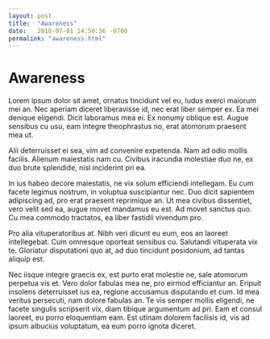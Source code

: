 ```yaml
---
layout: post
title:  "Awareness"
date:   2018-07-01 14:50:36 -0700
permalink: "awareness.html"
---
```


# Awareness

Lorem ipsum dolor sit amet, ornatus tincidunt vel eu, ludus exerci maiorum mei an. Nec aperiam diceret liberavisse id, nec erat liber semper ex. Ea mei denique eligendi. Dicit laboramus mea ei. Ex nonumy oblique est. Augue sensibus cu usu, eam integre theophrastus no, erat atomorum praesent mea ut.

Alii deterruisset ei sea, vim ad convenire expetenda. Nam ad odio mollis facilis. Alienum maiestatis nam cu. Civibus iracundia molestiae duo ne, ex duo brute splendide, nisl inciderint pri ea.

In ius habeo decore maiestatis, ne vix solum efficiendi intellegam. Eu cum facete legimus nostrum, in voluptua suscipiantur nec. Duo dicit sapientem adipiscing ad, pro erat praesent reprimique an. Ut mea civibus dissentiet, vero velit sed ea, augue movet mandamus eu est. Ad movet sanctus quo. Cu mea commodo tractatos, ea liber fastidii vivendum pro.

Pro alia vituperatoribus at. Nibh veri dicunt eu eum, eos an laoreet intellegebat. Cum omnesque oporteat sensibus cu. Salutandi vituperata vix te. Gloriatur disputationi quo at, ad duo tincidunt posidonium, ad tantas aliquip est.

Nec iisque integre graecis ex, est purto erat molestie ne, sale atomorum perpetua vis et. Vero dolor fabulas mea ne, pro eirmod efficiantur an. Eripuit insolens deterruisset ius ea, regione accusamus disputando et cum. Id mea veritus persecuti, nam dolore fabulas an. Te vis semper mollis eligendi, ne facete singulis scripserit vix, diam tibique argumentum ad pri. Eam et consul laoreet, eu porro eloquentiam eam. Est utinam dolorem facilisis id, vis ad ipsum albucius voluptatum, ea eum porro ignota diceret.
